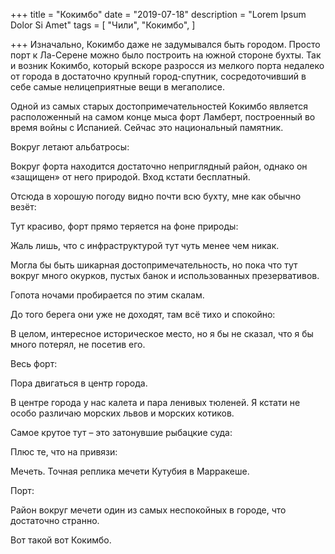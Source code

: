 +++
title = "Кокимбо"
date = "2019-07-18"
description = "Lorem Ipsum Dolor Si Amet"
tags = [
    "Чили",
    "Кокимбо",
]

+++
Изначально, Кокимбо даже не задумывался быть городом. Просто порт к Ла-Серене можно было построить на южной стороне бухты. Так и возник Кокимбо, который вскоре разросся из мелкого порта недалеко от города в достаточно крупный город-спутник, сосредоточивший в себе самые нелицеприятные вещи в мегаполисе.


Одной из самых старых достопримечательностей Кокимбо является расположенный на самом конце мыса форт Ламберт, построенный во время войны с Испанией. Сейчас это национальный памятник.


Вокруг летают альбатросы:


Вокруг форта находится достаточно неприглядный район, однако он «защищен» от него природой. Вход кстати бесплатный.


Отсюда в хорошую погоду видно почти всю бухту, мне как обычно везёт:


Тут красиво, форт прямо теряется на фоне природы:


Жаль лишь, что с инфраструктурой тут чуть менее чем никак.


Могла бы быть шикарная достопримечательность, но пока что тут вокруг много окурков, пустых банок и использованных презервативов.


Гопота ночами пробирается по этим скалам.


До того берега они уже не доходят, там всё тихо и спокойно:


В целом, интересное историческое место, но я бы не сказал, что я бы много потерял, не посетив его.


Весь форт:


Пора двигаться в центр города.


В центре города у нас калета и пара ленивых тюленей. Я кстати не особо различаю морских львов и морских котиков.


Самое крутое тут – это затонувшие рыбацкие суда:


Плюс те, что на привязи:




Мечеть. Точная реплика мечети Кутубия в Марракеше.


Порт:





Район вокруг мечети один из самых неспокойных в городе, что достаточно странно.


Вот такой вот Кокимбо.
